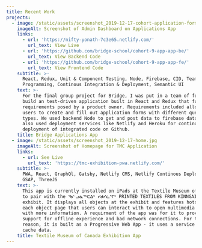 ```yaml
---
title: Recent Work
projects:
  - image: /static/assets/screenshot_2019-12-17-cohort-application-forms.png
    imageAlt: Screenshot of Admin Dashboard on Applications App
    links:
      - url: 'https://nifty-yonath-7c3e65.netlify.com/'
        url_text: View Live
      - url: 'https://github.com/bridge-school/cohort-9-app-app-be/'
        url_text: View Backend Code
      - url: 'https://github.com/bridge-school/cohort-9-app-app-fe/'
        url_text: View Frontend Code
    subtitle: >-
      React, Redux, Unit & Component Testing, Node, Firebase, CID, Team
      Programming, Continous Integration & Deployment, Semantic UI
    text: >-
      For the final group project for Bridge, I was put in a team of four to
      build an test-driven application built in React and Redux that fulfilled
      requirements posed by a product owner. Requirements included allowing
      users to create and fill out application forms with different questions
      types. We used backend Node to get and post data to firebase database. We
      also used deployment services like Netlify and Heroku for continous
      deployment of integrated code on Github.
    title: Bridge Applications App
  - image: /static/assets/screenshot_2019-12-17-home.jpg
    imageAlt: Screenshot of Homepage for TMC Application
    links:
      - url: See Live
        url_text: 'https://tmc-exhibition-pwa.netlify.com/'
    subtitle: >-
      PWA, React, GraphQl, Gatsby, Netlify CMS, Netlify Continous Deployment,
      GSAP, ThreeJS
    text: >-
      This app is currently installed on iPads at the Textile Museum of Canada
      to pair with the ᖃᓪᓗᓈᖅᑕᐃᑦ ᓯᑯᓯᓛᕐᒥᑦ PRINTED TEXTILES FROM KINNGAIT STUDIOS
      exhibit. It displays all objects at the exhibit and features hotspots on
      each object page that users can interact with to open multimedia models
      with more information. A requirment of the app was for it to provide
      support for offline experience and bad network connections. For this
      reason, it is built as a Progressive Web App - it uses a service worker to
      cache data.
    title: Textile Museum of Canada Exhibition App
---
```


